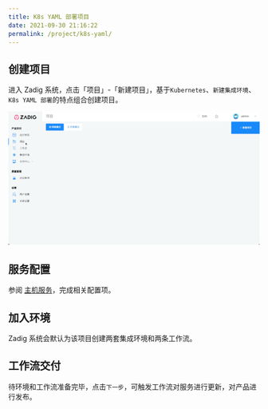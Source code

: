 ```yaml
---
title: K8s YAML 部署项目
date: 2021-09-30 21:16:22
permalink: /project/k8s-yaml/
---
```


## 创建项目

进入 Zadig 系统，点击「项目」-「新建项目」，基于`Kubernetes`、`新建集成环境`、`K8s YAML 部署`的特点组合创建项目。

![创建项目](../_images/project_create_k8s_yaml.gif)

## 服务配置

参阅 [主机服务](/project/service/)，完成相关配置项。

## 加入环境

Zadig 系统会默认为该项目创建两套集成环境和两条工作流。


## 工作流交付

待环境和工作流准备完毕，点击`下一步`，可触发工作流对服务进行更新，对产品进行发布。